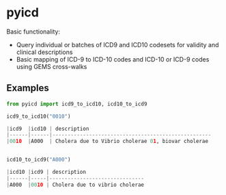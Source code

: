 # pyicd

Basic functionality:

- Query individual or batches of ICD9 and ICD10 codesets for validity and clinical descriptions
- Basic mapping of ICD-9 to ICD-10 codes and ICD-10 or ICD-9 codes using GEMS cross-walks


## Examples

```python
from pyicd import icd9_to_icd10, icd10_to_icd9

icd9_to_icd10("0010")

|icd9  |icd10 | description
|------|------|----------------------------------------------------
|0010  |A000  | Cholera due to Vibrio cholerae 01, biovar cholerae


icd10_to_icd9("A000")

|icd10 |icd9 | description
|------|-----|-------------------------------
|A000  |0010 | Cholera due to vibrio cholerae
```
